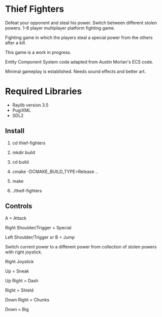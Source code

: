 # Thief Fighters


Defeat your opponent and steal his power. Switch between different stolen powers. 
1-8 player multiplayer platform fighting game. 

Fighting game in which the players steal a special power from the others after a kill.


This game is a work in progress. 

Entity Component System code adapted from Austin Morlan's ECS code.

Minimal gameplay is established. Needs sound effects and better art.


# Required Libraries

- Raylib version 3.5
- PugiXML
- SDL2

## Install

1. cd thief-fighters

2. mkdir build

3. cd build

4. cmake -DCMAKE_BUILD_TYPE=Release ..

5. make

6. ./theif-fighters

## Controls

A = Attack


Right Shoulder/Trigger = Special


Left Shoulder/Trigger or B = Jump


Switch current power to a different power from collection of stolen powers with right joystick.

Right Joystick


Up = Sneak


Up Right = Dash


Right = Shield


Down Right = Chunks


Down = Big
